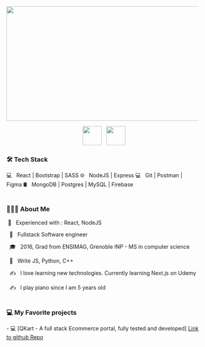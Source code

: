 <div align="center">
  <img src="https://media.giphy.com/media/dWesBcTLavkZuG35MI/giphy.gif" width="600" height="300"/>
</div>
<p align="center">
&nbsp; <a href="https://www.linkedin.com/in/johann-lehuede-731078106" target="_blank" rel="noopener noreferrer"><img src="https://img.icons8.com/plasticine/100/000000/linkedin.png" width="50" /></a>
&nbsp; <a href="mailto:lehuedejo@gmail.com" target="_blank" rel="noopener noreferrer"><img src="https://img.icons8.com/plasticine/100/000000/gmail.png"  width="50" /></a>
 </p>
 
 <h3> 🛠 Tech Stack</h3>
 💻 &nbsp; React | Bootstrap | SASS
 🌐 &nbsp; NodeJS | Express
 💻 &nbsp; Git | Postman | Figma
 🛢 &nbsp; MongoDB | Postgres | MySQL | Firebase
<br>
</br>
<h3> 👨🏻‍💻 About Me </h3>

  &nbsp;🔭 &nbsp; Experienced with : React, NodeJS 

  &nbsp; 🤔 &nbsp; Fullstack Software engineer 

  &nbsp; 🎓 &nbsp; 2016, Grad from ENSIMAG, Grenoble INP - MS in computer science 

  &nbsp; 🌱 &nbsp; Write JS, Python, C++ </p>

  &nbsp; ✍️ &nbsp; I love learning new technologies. Currently learning Next.js on Udemy 

  &nbsp; ✍️ &nbsp; I play piano since I am 5 years old 
<br>
</br>
<h3> 💻 My Favorite projects</h3>
- 💻 [QKart - A full stack Ecommerce portal, fully tested and developed] <a href = "https://github.com/JohannLHD/Qkart-Frontend/tree/master">Link to github Repo</a>
<br>
</br>


